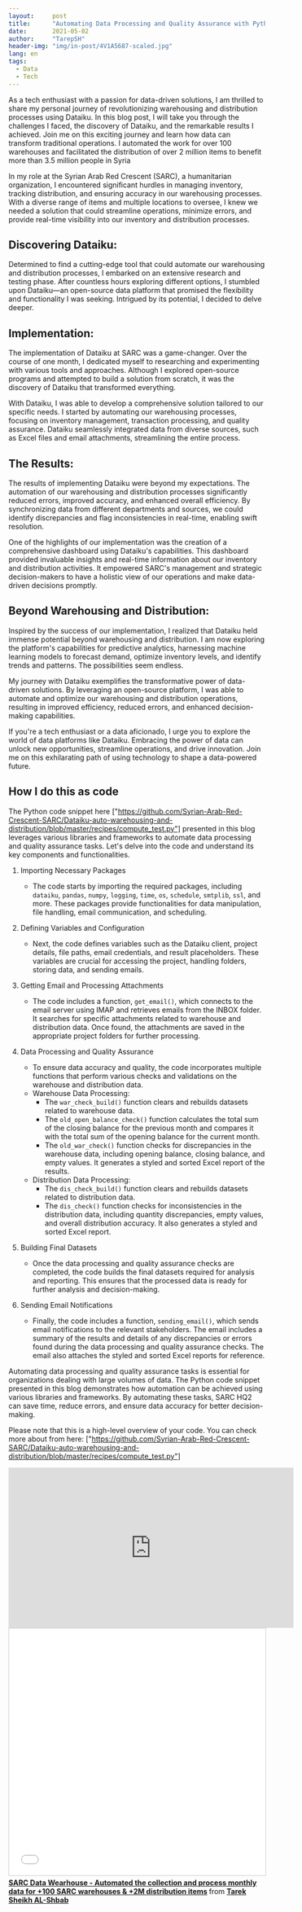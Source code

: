 ```yaml
---
layout:     post
title:      "Automating Data Processing and Quality Assurance with Python and Dataiku for +2M Monthly Distribution Items"
date:       2021-05-02 
author:     "TarepSH"
header-img: "img/in-post/4V1A5687-scaled.jpg"
lang: en
tags:
  - Data
  - Tech
---
```


As a tech enthusiast with a passion for data-driven solutions, I am thrilled to share my personal journey of revolutionizing warehousing and distribution processes using Dataiku. In this blog post, I will take you through the challenges I faced, the discovery of Dataiku, and the remarkable results I achieved. Join me on this exciting journey and learn how data can transform traditional operations. I automated the work for over 100 warehouses and facilitated the distribution of over 2 million items to benefit more than 3.5 million people in Syria

In my role at the Syrian Arab Red Crescent (SARC), a humanitarian organization, I encountered significant hurdles in managing inventory, tracking distribution, and ensuring accuracy in our warehousing processes. With a diverse range of items and multiple locations to oversee, I knew we needed a solution that could streamline operations, minimize errors, and provide real-time visibility into our inventory and distribution processes.

## Discovering Dataiku:
Determined to find a cutting-edge tool that could automate our warehousing and distribution processes, I embarked on an extensive research and testing phase. After countless hours exploring different options, I stumbled upon Dataiku—an open-source data platform that promised the flexibility and functionality I was seeking. Intrigued by its potential, I decided to delve deeper.

## Implementation:
The implementation of Dataiku at SARC was a game-changer. Over the course of one month, I dedicated myself to researching and experimenting with various tools and approaches. Although I explored open-source programs and attempted to build a solution from scratch, it was the discovery of Dataiku that transformed everything.

With Dataiku, I was able to develop a comprehensive solution tailored to our specific needs. I started by automating our warehousing processes, focusing on inventory management, transaction processing, and quality assurance. Dataiku seamlessly integrated data from diverse sources, such as Excel files and email attachments, streamlining the entire process.

## The Results:
The results of implementing Dataiku were beyond my expectations. The automation of our warehousing and distribution processes significantly reduced errors, improved accuracy, and enhanced overall efficiency. By synchronizing data from different departments and sources, we could identify discrepancies and flag inconsistencies in real-time, enabling swift resolution.

One of the highlights of our implementation was the creation of a comprehensive dashboard using Dataiku's capabilities. This dashboard provided invaluable insights and real-time information about our inventory and distribution activities. It empowered SARC's management and strategic decision-makers to have a holistic view of our operations and make data-driven decisions promptly.

## Beyond Warehousing and Distribution:
Inspired by the success of our implementation, I realized that Dataiku held immense potential beyond warehousing and distribution. I am now exploring the platform's capabilities for predictive analytics, harnessing machine learning models to forecast demand, optimize inventory levels, and identify trends and patterns. The possibilities seem endless.

My journey with Dataiku exemplifies the transformative power of data-driven solutions. By leveraging an open-source platform, I was able to automate and optimize our warehousing and distribution operations, resulting in improved efficiency, reduced errors, and enhanced decision-making capabilities.

If you're a tech enthusiast or a data aficionado, I urge you to explore the world of data platforms like Dataiku. Embracing the power of data can unlock new opportunities, streamline operations, and drive innovation. Join me on this exhilarating path of using technology to shape a data-powered future.


## How I do this as code
The Python code snippet here ["https://github.com/Syrian-Arab-Red-Crescent-SARC/Dataiku-auto-warehousing-and-distribution/blob/master/recipes/compute_test.py"] presented in this blog leverages various libraries and frameworks to automate data processing and quality assurance tasks. Let's delve into the code and understand its key components and functionalities.

1. Importing Necessary Packages
   - The code starts by importing the required packages, including `dataiku`, `pandas`, `numpy`, `logging`, `time`, `os`, `schedule`, `smtplib`, `ssl`, and more. These packages provide functionalities for data manipulation, file handling, email communication, and scheduling.

2. Defining Variables and Configuration
   - Next, the code defines variables such as the Dataiku client, project details, file paths, email credentials, and result placeholders. These variables are crucial for accessing the project, handling folders, storing data, and sending emails.

3. Getting Email and Processing Attachments
   - The code includes a function, `get_email()`, which connects to the email server using IMAP and retrieves emails from the INBOX folder. It searches for specific attachments related to warehouse and distribution data. Once found, the attachments are saved in the appropriate project folders for further processing.

4. Data Processing and Quality Assurance
   - To ensure data accuracy and quality, the code incorporates multiple functions that perform various checks and validations on the warehouse and distribution data.
   - Warehouse Data Processing:
     - The `war_check_build()` function clears and rebuilds datasets related to warehouse data.
     - The `old_open_balance_check()` function calculates the total sum of the closing balance for the previous month and compares it with the total sum of the opening balance for the current month.
     - The `old_war_check()` function checks for discrepancies in the warehouse data, including opening balance, closing balance, and empty values. It generates a styled and sorted Excel report of the results.
   - Distribution Data Processing:
     - The `dis_check_build()` function clears and rebuilds datasets related to distribution data.
     - The `dis_check()` function checks for inconsistencies in the distribution data, including quantity discrepancies, empty values, and overall distribution accuracy. It also generates a styled and sorted Excel report.

5. Building Final Datasets
   - Once the data processing and quality assurance checks are completed, the code builds the final datasets required for analysis and reporting. This ensures that the processed data is ready for further analysis and decision-making.

6. Sending Email Notifications
   - Finally, the code includes a function, `sending_email()`, which sends email notifications to the relevant stakeholders. The email includes a summary of the results and details of any discrepancies or errors found during the data processing and quality assurance checks. The email also attaches the styled and sorted Excel reports for reference.

Automating data processing and quality assurance tasks is essential for organizations dealing with large volumes of data. The Python code snippet presented in this blog demonstrates how automation can be achieved using various libraries and frameworks. By automating these tasks, SARC HQ2 can save time, reduce errors, and ensure data accuracy for better decision-making.

Please note that this is a high-level overview of your code. You can check more about from here: 
["https://github.com/Syrian-Arab-Red-Crescent-SARC/Dataiku-auto-warehousing-and-distribution/blob/master/recipes/compute_test.py"]


<iframe width="560" height="315" src="https://www.youtube-nocookie.com/embed/v=epRLY7Npf9Q" title="YouTube video player" frameborder="0" allow="accelerometer; autoplay; clipboard-write; encrypted-media; gyroscope; picture-in-picture" allowfullscreen></iframe>

<iframe src="//www.slideshare.net/slideshow/embed_code/key/MAIsiD18fUBTxx" width="595" height="485" frameborder="0" marginwidth="0" marginheight="0" scrolling="no" style="border:1px solid #CCC; border-width:1px; margin-bottom:5px; max-width: 100%;" allowfullscreen> </iframe> <div style="margin-bottom:5px"> <strong> <a href="//www.slideshare.net/tarepsh/sarc-data-wearhouse-automated-the-collection-and-process-monthly-data-for-100-sarc-warehouses-2m-distribution-items" title="SARC Data Wearhouse - Automated the collection and process monthly data for +100 SARC warehouses &amp; +2M distribution items" target="_blank">SARC Data Wearhouse - Automated the collection and process monthly data for +100 SARC warehouses &amp; +2M distribution items</a> </strong> from <strong><a href="https://www.slideshare.net/tarepsh" target="_blank">Tarek Sheikh AL-Shbab</a></strong> </div>